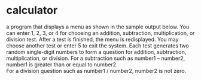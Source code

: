 # calculator
a program that displays a menu as shown in the sample output below. You can enter 1, 2, 3, or 4 
for choosing an addition, subtraction, multiplication, or division test.
After a test is finished, the menu is redisplayed. You may choose another test or enter 5 to exit the system. 
Each test generates two random single-digit numbers to form a question for addition, subtraction, multiplication, or division. 
For a subtraction such as number1 – number2, number1 is
greater than or equal to number2.  
For a division question such as number1 / number2, number2 is not zero.
